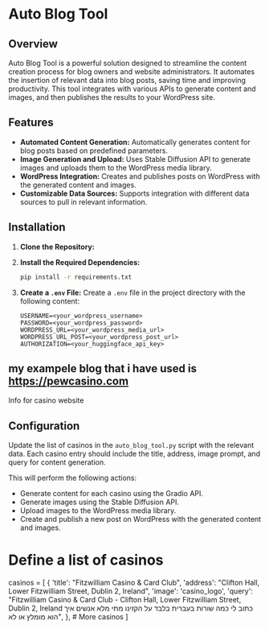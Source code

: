 # Auto Blog Tool

## Overview

Auto Blog Tool is a powerful solution designed to streamline the content creation process for blog owners and website administrators. It automates the insertion of relevant data into blog posts, saving time and improving productivity. This tool integrates with various APIs to generate content and images, and then publishes the results to your WordPress site.

## Features

- **Automated Content Generation:** Automatically generates content for blog posts based on predefined parameters.
- **Image Generation and Upload:** Uses Stable Diffusion API to generate images and uploads them to the WordPress media library.
- **WordPress Integration:** Creates and publishes posts on WordPress with the generated content and images.
- **Customizable Data Sources:** Supports integration with different data sources to pull in relevant information.

## Installation

1. **Clone the Repository:**

2. **Install the Required Dependencies:**
    ```bash
    pip install -r requirements.txt
    ```

3. **Create a `.env` File:**
   Create a `.env` file in the project directory with the following content:
    ```env
    USERNAME=<your_wordpress_username>
    PASSWORD=<your_wordpress_password>
    WORDPRESS_URL=<your_wordpress_media_url>
    WORDPRESS_URL_POST=<your_wordpress_post_url>
    AUTHORIZATION=<your_huggingface_api_key>
    ```


## my exampele blog that i have used is https://pewcasino.com
Info for casino website

## Configuration

Update the list of casinos in the `auto_blog_tool.py` script with the relevant data. Each casino entry should include the title, address, image prompt, and query for content generation.


   This will perform the following actions:
   - Generate content for each casino using the Gradio API.
   - Generate images using the Stable Diffusion API.
   - Upload images to the WordPress media library.
   - Create and publish a new post on WordPress with the generated content and images.



# Define a list of casinos
casinos = [
    {
        'title': "Fitzwilliam Casino & Card Club",
        'address': "Clifton Hall, Lower Fitzwilliam Street, Dublin 2, Ireland",
        'image': 'casino_logo',
        'query': "Fitzwilliam Casino & Card Club - Clifton Hall, Lower Fitzwilliam Street, Dublin 2, Ireland כתוב לי כמה שורות בעברית בלבד  על הקזינו מתי מלא אנשים איך הוא מומלץ או לא",
    },
    # More casinos
]

